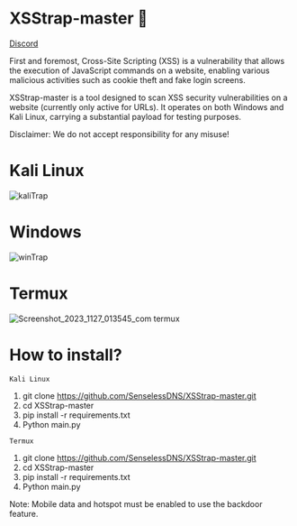 # XSStrap-master 🐍
[Discord](https://discord.gg/upNDjFqkBp)

First and foremost, Cross-Site Scripting (XSS) is a vulnerability that allows the execution of JavaScript commands on a website, enabling various malicious activities such as cookie theft and fake login screens.

XSStrap-master is a tool designed to scan XSS security vulnerabilities on a website (currently only active for URLs). It operates on both Windows and Kali Linux, carrying a substantial payload for testing purposes.

Disclaimer: We do not accept responsibility for any misuse!
# Kali Linux
![kaliTrap](https://github.com/SenselessDNS/XSStrap-master/assets/100872213/12ac0448-9a0c-443f-9a10-d2804043eb74)
# Windows
![winTrap](https://github.com/SenselessDNS/XSStrap-master/assets/100872213/bde86e04-b9bb-4dac-ab44-1302aed9769d)
# Termux
![Screenshot_2023_1127_013545_com termux](https://github.com/SenselessDNS/XSStrap-master/assets/100872213/de8bc8b7-9d3a-4822-92b4-43c3fccd06e2)

# How to install?
```Kali Linux```
1. git clone https://github.com/SenselessDNS/XSStrap-master.git
2. cd XSStrap-master
3. pip install -r requirements.txt
4. Python main.py

```Termux```
1. git clone https://github.com/SenselessDNS/XSStrap-master.git
2. cd XSStrap-master
3. pip install -r requirements.txt
4. Python main.py

Note: Mobile data and hotspot must be enabled to use the backdoor feature.
